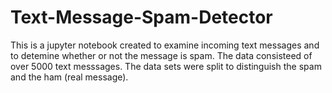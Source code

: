 # Text-Message-Spam-Detector
This is a jupyter notebook created to examine incoming text messages and to detemine whether or not the message is spam. The data consisteed of over 5000 text messsages. The data sets were split to distinguish the spam and the ham (real message). 

